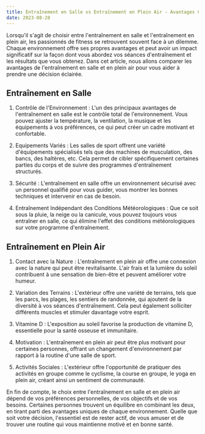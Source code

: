 ```yaml
---
title: Entraînement en Salle vs Entraînement en Plein Air - Avantages Comparés
date: 2023-08-28
---
```


Lorsqu'il s'agit de choisir entre l'entraînement en salle et l'entraînement en plein air, les passionnés de fitness se retrouvent souvent face à un dilemme. Chaque environnement offre ses propres avantages et peut avoir un impact significatif sur la façon dont vous abordez vos séances d'entraînement et les résultats que vous obtenez. Dans cet article, nous allons comparer les avantages de l'entraînement en salle et en plein air pour vous aider à prendre une décision éclairée.

## Entraînement en Salle

1. Contrôle de l'Environnement : L'un des principaux avantages de l'entraînement en salle est le contrôle total de l'environnement. Vous pouvez ajuster la température, la ventilation, la musique et les équipements à vos préférences, ce qui peut créer un cadre motivant et confortable.

2. Equipements Variés : Les salles de sport offrent une variété d'équipements spécialisés tels que des machines de musculation, des bancs, des haltères, etc. Cela permet de cibler spécifiquement certaines parties du corps et de suivre des programmes d'entraînement structurés.

3. Sécurité : L'entraînement en salle offre un environnement sécurisé avec un personnel qualifié pour vous guider, vous montrer les bonnes techniques et intervenir en cas de besoin.

4. Entraînement Indépendant des Conditions Météorologiques : Que ce soit sous la pluie, la neige ou la canicule, vous pouvez toujours vous entraîner en salle, ce qui élimine l'effet des conditions météorologiques sur votre programme d'entraînement.

## Entraînement en Plein Air

1. Contact avec la Nature : L'entraînement en plein air offre une connexion avec la nature qui peut être revitalisante. L'air frais et la lumière du soleil contribuent à une sensation de bien-être et peuvent améliorer votre humeur.

2. Variation des Terrains : L'extérieur offre une variété de terrains, tels que les parcs, les plages, les sentiers de randonnée, qui ajoutent de la diversité à vos séances d'entraînement. Cela peut également solliciter différents muscles et stimuler davantage votre esprit.

3. Vitamine D : L'exposition au soleil favorise la production de vitamine D, essentielle pour la santé osseuse et immunitaire.

4. Motivation : L'entraînement en plein air peut être plus motivant pour certaines personnes, offrant un changement d'environnement par rapport à la routine d'une salle de sport.

5. Activités Sociales : L'extérieur offre l'opportunité de pratiquer des activités en groupe comme le cyclisme, la course en groupe, le yoga en plein air, créant ainsi un sentiment de communauté.

En fin de compte, le choix entre l'entraînement en salle et en plein air dépend de vos préférences personnelles, de vos objectifs et de vos besoins. Certaines personnes trouvent un équilibre en combinant les deux, en tirant parti des avantages uniques de chaque environnement. Quelle que soit votre décision, l'essentiel est de rester actif, de vous amuser et de trouver une routine qui vous maintienne motivé et en bonne santé.

